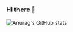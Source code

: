 ### Hi there 👋

![Anurag's GitHub stats](https://github-readme-stats.vercel.app/api?username=Mashka33&theme=tokyonight&show_icons=true)
